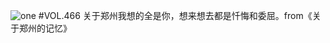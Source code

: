 ![one](http://image.wufazhuce.com/FuXp9fA8FMvKhl1pL4KyHM9A76Qz)
#VOL.466
关于郑州我想的全是你，想来想去都是忏悔和委屈。from《关于郑州的记忆》